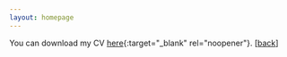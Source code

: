 ```yaml
---
layout: homepage
---
```


You can download my CV [here](https://sunhamkim.github.io/files/pdf/CurriculumVitae_SKim.pdf){:target="_blank" rel="noopener"}. [[back](./)]

<style>
/* Only resize the element if PDF is embedded */
.pdfobject-container {
   width: 450px;
   height: 400px;
}
</style>

<div id="my-pdf"></div>

<script src="./assets/js/pdfobject.js" type="text/javascript"></script>
<script>
  var options = {
     width: "40rem",
     height: "35rem",
     fallbackLink: false
  };
  PDFObject.embed("https://sunhamkim.github.io/files/pdf/CurriculumVitae_SKim.pdf", "#my-pdf", options);
</script>
